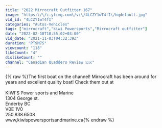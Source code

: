 ```yaml
---
title: "2022 Mirrocraft Outfitter 167"
image: "https:\/\/i.ytimg.com\/vi\/4LCZY1wT4fI\/hqdefault.jpg"
vid_id: "4LCZY1wT4fI"
categories: "Autos-Vehicles"
tags: ["mirrocraft","kiwi Powersports","Mirrocraft outfitter"]
date: "2022-02-10T10:55:02+03:00"
vid_date: "2021-11-03T04:32:39Z"
duration: "PT9M7S"
viewcount: "118"
likeCount: "4"
dislikeCount: ""
channel: "Canadian Quadders Review 🇨🇦"
---
```

{% raw %}The first boat on the channel! Mirrocraft has been around for years and excellent quality boat! Check them out at <br /><br />KIWI'S Power sports and Marine<br />1304 George st.<br />Enderby BC<br />V0E 1V0<br />250.838.6508<br />www,kiwispowersportsandmarine.ca{% endraw %}
